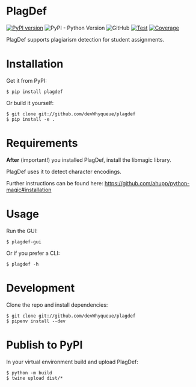 # PlagDef

[![PyPI version](https://badge.fury.io/py/plagdef.svg)](https://badge.fury.io/py/plagdef)
![PyPI - Python Version](https://img.shields.io/pypi/pyversions/plagdef)
![GitHub](https://img.shields.io/github/license/devWhyqueue/plagdef)
[![Test](https://github.com/devWhyqueue/plagdef/actions/workflows/test.yml/badge.svg)](https://github.com/devWhyqueue/plagdef/actions/workflows/test.yml)
[![Coverage](https://sonarcloud.io/api/project_badges/measure?project=devWhyqueue_plagdef&metric=coverage)](https://sonarcloud.io/dashboard?id=devWhyqueue_plagdef)

PlagDef supports plagiarism detection for student assignments.

# Installation

Get it from PyPI:

```
$ pip install plagdef
````

Or build it yourself:

```
$ git clone git://github.com/devWhyqueue/plagdef
$ pip install -e .
````

# Requirements

**After** (important!) you installed PlagDef, install the libmagic library.

PlagDef uses it to detect character encodings.

Further instructions can be found here: https://github.com/ahupp/python-magic#installation

# Usage

Run the GUI:

```
$ plagdef-gui
````

Or if you prefer a CLI:

```
$ plagdef -h
````

# Development

Clone the repo and install dependencies:

```
$ git clone git://github.com/devWhyqueue/plagdef
$ pipenv install --dev
````

# Publish to PyPI

In your virtual environment build and upload PlagDef:

```
$ python -m build
$ twine upload dist/*
````
